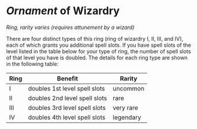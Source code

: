 # *Ornament* of Wizardry
*Ring, rarity varies (requires attunement by a wizard)*

There are four distinct types of this ring (ring of wizardry I, II, III, and IV), each of which grants you additional spell slots. If you have spell slots of the level listed in the table below for your type of ring, the number of spell slots of that level you have is doubled. The details for each ring type are shown in the following table:

Ring | Benefit | Rarity
---- | ------- | ------
I | doubles 1st level spell slots | uncommon
II | doubles 2nd level spell slots | rare
III | doubles 3rd level spell slots | very rare
IV | doubles 4th level spell slots | legendary

